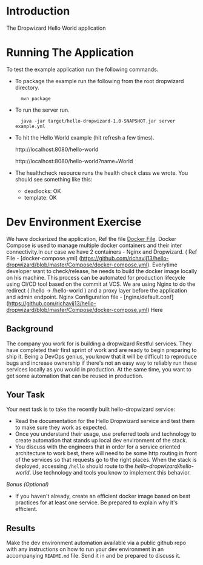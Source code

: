 # Introduction

The Dropwizard Hello World application

# Running The Application

To test the example application run the following commands.

* To package the example run the following from the root dropwizard directory.

        mvn package

* To run the server run.

        java -jar target/hello-dropwizard-1.0-SNAPSHOT.jar server example.yml

* To hit the Hello World example (hit refresh a few times).

	http://localhost:8080/hello-world

	http://localhost:8080/hello-world?name=World

* The healthcheck resource runs the health check class we wrote. You should see something like this:

  * deadlocks: OK
  * template: OK

# Dev Environment Exercise 

We have dockerized the application, Ref the file [Docker File](https://github.com/richavij13/hello-dropwizard/edit/master/README.md).
Docker Compose is used to manage multiple docker containers and their inter connectivity.In our case we have 2 containers - Nginx and Dropwizard. ( Ref File - [docker-compose.yml] (https://github.com/richavij13/hello-dropwizard/blob/master/Compose/docker-compose.yml).
Everytime developer want to check/release, he needs to build the docker image locally on his machine. This process can be automated for production lifecycle using CI/CD tool based on the commit at VCS.
We are using Nginx to do the redirect ( /hello -> /hello-world ) and a proxy layer before the application and admin endpoint. Nginx Configuration file - [nginx/default.conf] (https://github.com/richavij13/hello-dropwizard/blob/master/Compose/docker-compose.yml)
Here

## Background
The company you work for is building a dropwizard Restful services.
They have completed their first sprint of work and are ready to begin preparing to ship it. Being a DevOps genius, you know that it will be difficult to reproduce bugs and increase  ownership if there's not an easy way to  reliably run these services locally as you would in production. At the same time, you want to get some automation that can be reused in production.

## Your Task
Your next task is to take the recently built hello-dropwizard service:

- Read the documentation for the Hello Dropwizard service and test them to make sure they work as expected.
- Once you understand their usage, use preferred tools and technology to create automation that stands up local dev environment of the stack.
- You discuss with the engineers that in order for a service oriented architecture to work best, there will need to be some http routing in front of the services so that requests go to the right places. When the stack is deployed, accessing `/hello` should route to the *hello-dropwizard/hello-world*. Use technology and tools you know to implement this behavior.

*Bonus (Optional)*
- If you haven't already, create an efficient docker image based on best practices for at least one service. Be prepared to explain why it's efficient.

## Results

Make the dev environment automation available via a public github repo with any instructions on how to run your dev environment in an accompanying `README.md` file. Send it in and be prepared to discuss it.
